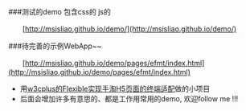 ###测试的demo 包含css的 js的

　　[http://msisliao.github.io/demo/](http://msisliao.github.io/demo/)

###待完善的示例WebApp~~

　　[http://msisliao.github.io/demo/pages/efmt/index.html](http://msisliao.github.io/demo/pages/efmt/index.html)

 * 用[w3cplus的Flexible实现手淘H5页面的终端适配](http://www.w3cplus.com/mobile/lib-flexible-for-html5-layout.html)做的小项目
 * 后面会增加许多有意思的、都是工作用常用的demo, 欢迎follow me !!!

